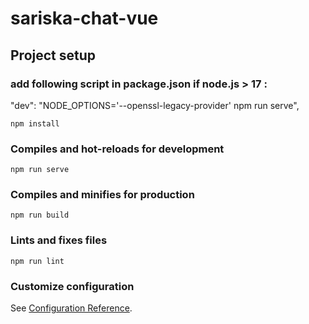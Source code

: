 # sariska-chat-vue

## Project setup

### add following script in package.json if node.js > 17 :
"dev": "NODE_OPTIONS='--openssl-legacy-provider' npm run serve",
```
npm install
```

### Compiles and hot-reloads for development
```
npm run serve
```

### Compiles and minifies for production
```
npm run build
```

### Lints and fixes files
```
npm run lint
```

### Customize configuration
See [Configuration Reference](https://cli.vuejs.org/config/).
